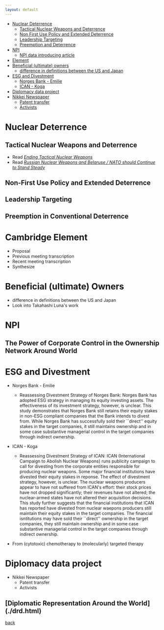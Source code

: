 ```yaml
---
layout: default
---
```


- [Nuclear Deterrence]()<br>
  - [Tactical Nuclear Weapons and Deterrence]()<br>
  - [Non First Use Policy and Extended Deterrence]()<br>
  - [Leadership Targeting]()<br>
  - [Preemption and Deterrence]()<br>
- [NPI]()<br>
  - [NPI data introducing article]()<br>
- [Element]()<br>
- [Beneficial (ultimate) owners]()<br>
  - [difference in definitions between the US and Japan]()<br>
- [ESG and Divestment]()<br>
  - [Norges Bank - Emilie]()<br>
  - [ICAN - Koga]()<br>
- [Diplomacy data project]() 
- [Nikkei Newspaper]() 
  - [Patent transfer]() 
  - [Activists]() 

# Nuclear Deterrence
## Tactical Nuclear Weapons and Deterrence
- Read [_Ending Tactical Nuclear Weapons_](https://www.dropbox.com/scl/fi/q21tczum7kc0r3pa49240/EndingTacticalNuclearWeapons.pdf?rlkey=45athpyb9m3h7kul51j7dwbnz&dl=0)
- Read [_Russian Nuclear Weapons and Belaruse / NATO should Continue to Stand Steady_](https://councilonstrategicrisks.org/wp-content/uploads/2023/03/47-NuclearBelarus.pdf)

## Non-First Use Policy and Extended Deterrence
## Leadership Targeting
## Preemption in Conventional Deterrence

# Cambridge Element
  - Proposal
  - Previous meeting transcription
  - Recent meeting transcription
  - Synthesize

# Beneficial (ultimate) Owners
  - difference in definitions between the US and Japan
  - Look into Takahashi Luna's work

# NPI
## The Power of Corporate Control in the Ownership Network Around World

# ESG and Divestment
  - Norges Bank - Emilie
    - Reassessing Divestment Strategy of Norges Bank: 
Norges Bank has adopted ESG strategy in managing its equity investing assets. The effectiveness of its investment strategy, however, is unclear.  This study demonstrates that Norges Bank still retains their equity stakes in non-ESG compliant companies that the Bank intends to divest from.  While Norges Bank has successfully sold their ``direct'' equity stakes in the target companies, it still maintains ownership and in some case substantive managerial control in the target companies through indirect ownership.  

  - ICAN - Koga
    -  Reassessing Divestment Strategy of ICAN: ICAN (International Campaign to Abolish Nuclear Weapons) runs publicity campaign to call for divesting from the corporate entities responsible for producing nuclear weapons.  Some major financial institutions have divested their equity stakes in reponse.  The effect of divestment strategy, however, is unclear.  The nuclear weapons producers appear to have not suffered from ICAN's effort: their stock prices have not dropped significantly; their revenues have not altered; the nuclear-armed states have not altered their acquisition decisions.  This study further suggests that the financial institutions that ICAN has reported have divested from nuclear waepons producers still maintain their equity stakes in the target companies.  The financial isntitutions may have sold their ``direct'' ownership in the target companies, they still maintain ownership and in some case substantive managerial control in the target companies through indirect ownership.  

  - From (cytotoxic) chemotherapy to (molecularly) targeted therapy
    
# Diplomacy data project
- Nikkei Newspaper
  - Patent transfer
  - Activists
  
## [Diplomatic Representation Around the World] (./drd.html) 





[back](./)

